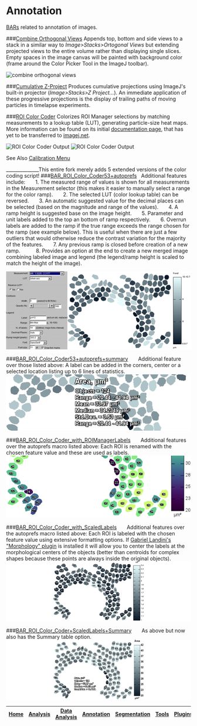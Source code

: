 # Annotation

[BARs][Home] related to annotation of images.

###[Combine Orthogonal Views](./Combine_Orthogonal_Views.ijm)
   Appends top, bottom and side views to a stack in a similar way to _Image>Stacks>Ortogonal Views_
   but extending projected views to the entire volume rather than displaying single slices. Empty
   spaces in the image canvas will be painted with background color (frame around the Color Picker
   Tool in the ImageJ toolbar).

![combine orthogonal views](../../../../../../../images/combine-orthogonal-views.png)


###[Cumulative Z-Project](./Cumulative_Z-Project.bsh)
   Produces cumulative projections using ImageJ's built-in projector (_Image>Stacks>Z Project..._).
   An immediate application of these progressive projections is the display of trailing paths of
   moving particles in timelapse experiments.

###[ROI Color Coder](./ROI_Color_Coder.ijm)
   Colorizes ROI Manager selections by matching measurements to a lookup table (LUT),
   generating particle-size heat maps. More information can be found on its initial
   [documentation page][RCC page], that has yet to be transferred to [imagej.net](http://imagej.net/).

   ![ROI Color Coder Output](../../../../../../../images/roi-color-coder-demo.png)
   ![ROI Color Coder Output](../../../../../../../images/roi-color-coder-prompt.png)



   See Also [Calibration Menu](../Tools/README.md#calibration-menu)

[RCC page]: http://imagejdocu.tudor.lu/doku.php?id=macro:roi_color_coder

______________This entire fork merely adds 5 extended versions of the color coding script!
###[BAR_ROI_Color_Coder53+autoprefs](./BAR_ROI_Color_Coder53+autoprefs_ASC.ijm)
  Additional features include:
       1. The measured range of values is shown for all measurements in the Measurement selector (this makes it easier to manually select a range for the color ramp).
      2. The selected LUT (color lookup table) can be reversed.
      3. An automatic suggested value for the decimal places can be selected (based on the magnitude and range of the values).
      4. A ramp height is suggested base on the image height.
      5. Parameter and unit labels added to the top an bottom of ramp respectively.
      6. Overrun labels are added to the ramp if the true range exceeds the range chosen for the ramp (see example below). This is useful when there are just a few outliers that would otherwise reduce the contrast variation for the majority of the features.
      7. Any previous ramp is closed before creation of a new ramp.      
      8. Provides an option at the end to create a new merged image combining labeled image and legend (the legend/ramp height is scaled to match the height of the image).

![Color Coder example for autoprefs version using asc-silver LUT](../../../../../../../images/BAR_ROI_Color_Coder53+autoprefs_example_609x256_pal256.png)

###[BAR_ROI_Color_Coder53+autoprefs+summary](./BAR_ROI_Color_Coder53+autoprefs+Summary_ASC.ijm)
      Additional feature over those listed above:
      A label can be added in the corners, center or a selected location listing up to 6 lines of statistics.
![Color Coder example for autoprefs with summary table version using asc-silver LUT](../../../../../../../images/BAR_ROI_Color_Coder53+autoprefs+Summary_512x156_pal256.png)
      
###[BAR_ROI_Color_Coder_with_ROIManagerLabels](./BAR_ROI_Color_Coder_with_ROIManagerLabels_ASC.ijm)
        Additional features over the autoprefs macro listed above:
        Each ROI is renamed with the chosen feature value and these are used as labels.
![Color Coder example for ROI-manager selected parameter labels version using Viridus Linear Luminosity LUT](../../../../../../../images/BAR_ROI_Coder_withROIManagerLabels_example_CSA+ramp_VirLinLum_574x192.gif)
        
###[BAR_ROI_Color_Coder_with_ScaledLabels](./BAR_ROI_Color_Coder_with_ScaledLabels_ASC.ijm)
      Additional features over the autoprefs macro listed above:
      Each ROI is labeled with the chosen feature value using extensive formatting options. If <a href="http://www.mecourse.com/landinig/software/software.html">Gabriel Landini's &quot;Morphology&quot; plugin</a> is installed it will allow you to center the labels at the morphological centers of the objects (better than centroids for complex shapes because these points are always inside the original objects).
![Color Coder example for scaled labels version using asc-silver LUT](../../../../../../../images/ScaledLabelExample_AR_580x186anim.gif)

###[BAR_ROI_Color_Coder+ScaledLabels+Summary](./BAR_ROI_Color_Coder+ScaledLabels+Summary_ASC.ijm)
      As above but now also has the Summary table option.
![Color Coder example for scaled labels and summary version using asc-silver LUT](../../../../../../../images/BAR_ROI_Coder_withScaledLabels_exampleandSummary_anim575x186.gif)


| [Home] | [Analysis] | [Data Analysis] | [Annotation] | [Segmentation] | [Tools] | [Plugins][Java Classes] | [lib] | [Snippets] | [IJ] |
|:------:|:----------:|:---------------:|:------------:|:--------------:|:-------:|:-----------------------:|:-----:|:----------:|:----:|

[Home]: https://github.com/tferr/Scripts#ij-bar
[Analysis]: https://github.com/tferr/Scripts/tree/master/BAR/src/main/resources/scripts/BAR/Analysis#analysis
[Annotation]: https://github.com/tferr/Scripts/tree/master/BAR/src/main/resources/scripts/BAR/Annotation#annotation
[Data Analysis]: https://github.com/tferr/Scripts/tree/master/BAR/src/main/resources/scripts/BAR/Data_Analysis#data-analysis
[Segmentation]: https://github.com/tferr/Scripts/tree/master/BAR/src/main/resources/scripts/BAR/Segmentation#segmentation
[Tools]: https://github.com/tferr/Scripts/tree/master/Tools#tools-and-toolsets
[Java Classes]: https://github.com/tferr/Scripts/tree/master/BAR#java-classes
[lib]: https://github.com/tferr/Scripts/tree/master/lib#lib
[Snippets]: https://github.com/tferr/Scripts/tree/master/Snippets#snippets
[IJ]: http://imagej.net/BAR
